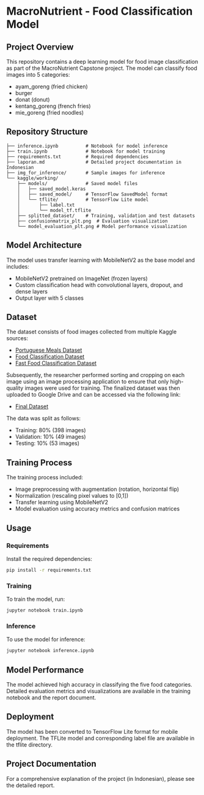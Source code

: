 # MacroNutrient - Food Classification Model

## Project Overview
This repository contains a deep learning model for food image classification as part of the MacroNutrient Capstone project. The model can classify food images into 5 categories:
- ayam_goreng (fried chicken)
- burger
- donat (donut)
- kentang_goreng (french fries)
- mie_goreng (fried noodles)

## Repository Structure
```
├── inference.ipynb          # Notebook for model inference
├── train.ipynb              # Notebook for model training
├── requirements.txt         # Required dependencies
├── laporan.md               # Detailed project documentation in Indonesian
├── img_for_inference/       # Sample images for inference
└── kaggle/working/
    ├── models/              # Saved model files
    │   ├── saved_model.keras
    │   ├── saved_model/     # TensorFlow SavedModel format
    │   └── tflite/          # TensorFlow Lite model
    │       ├── label.txt
    │       └── model_tf.tflite
    ├── splitted_dataset/    # Training, validation and test datasets
    ├── confusionmatrix_plt.png  # Evaluation visualization
    └── model_evaluation_plt.png # Model performance visualization
```

## Model Architecture
The model uses transfer learning with MobileNetV2 as the base model and includes:
- MobileNetV2 pretrained on ImageNet (frozen layers)
- Custom classification head with convolutional layers, dropout, and dense layers
- Output layer with 5 classes

## Dataset
The dataset consists of food images collected from multiple Kaggle sources:
- [Portuguese Meals Dataset](https://www.kaggle.com/datasets/catarinaantelo/portuguese-meals)
- [Food Classification Dataset](https://www.kaggle.com/datasets/rizkyyk/dataset-food-classification)
- [Fast Food Classification Dataset](https://www.kaggle.com/datasets/utkarshsaxenadn/fast-food-classification-dataset)

Subsequently, the researcher performed sorting and cropping on each image using an image processing application to ensure that only high-quality images were used for training. The finalized dataset was then uploaded to Google Drive and can be accessed via the following link:
- [Final Dataset](https://drive.google.com/file/d/1WSKVHCrDwPnqFau175P5ehI-h4Glog1o/view?usp=sharing)


The data was split as follows:
- Training: 80% (398 images)
- Validation: 10% (49 images)
- Testing: 10% (53 images)

## Training Process
The training process included:
- Image preprocessing with augmentation (rotation, horizontal flip)
- Normalization (rescaling pixel values to [0,1])
- Transfer learning using MobileNetV2
- Model evaluation using accuracy metrics and confusion matrices

## Usage

### Requirements
Install the required dependencies:
```bash
pip install -r requirements.txt
```

### Training
To train the model, run:
```bash
jupyter notebook train.ipynb
```

### Inference
To use the model for inference:
```bash
jupyter notebook inference.ipynb
```

## Model Performance
The model achieved high accuracy in classifying the five food categories. Detailed evaluation metrics and visualizations are available in the training notebook and the report document.

## Deployment
The model has been converted to TensorFlow Lite format for mobile deployment. The TFLite model and corresponding label file are available in the tflite directory.

## Project Documentation
For a comprehensive explanation of the project (in Indonesian), please see the detailed report.
